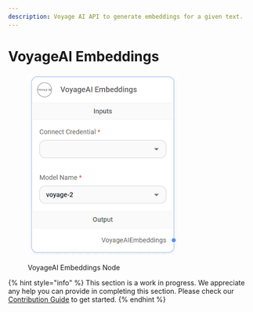 ```yaml
---
description: Voyage AI API to generate embeddings for a given text.
---
```


# VoyageAI Embeddings

<figure><img src="../../../.gitbook/assets/image--3---1---1---1---1---1---1---1---1---1-.png" alt="" width="307"><figcaption><p>VoyageAI Embeddings Node</p></figcaption></figure>

{% hint style="info" %}
This section is a work in progress. We appreciate any help you can provide in completing this section. Please check our [Contribution Guide](../../../contributing/) to get started.
{% endhint %}
